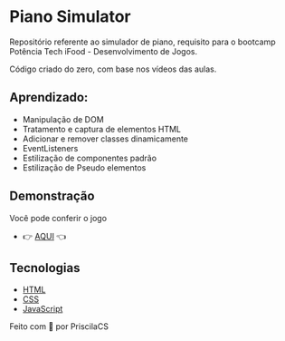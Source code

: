 
# Piano Simulator

Repositório referente ao simulador de piano, requisito para o bootcamp Potência Tech iFood - Desenvolvimento de Jogos.

Código criado do zero, com base nos vídeos das aulas.

## Aprendizado:
- Manipulação de DOM
- Tratamento e captura de elementos HTML
- Adicionar e remover classes dinamicamente
- EventListeners
- Estilização de componentes padrão
- Estilização de Pseudo elementos

## Demonstração

Você pode conferir o jogo 
- 👉 [AQUI](https://suaymack.github.io/piano-simulator/) 👈 

## Tecnologias

- [HTML](https://developer.mozilla.org/pt-BR/docs/Web/HTML)
- [CSS](https://developer.mozilla.org/pt-BR/docs/Web/CSS)
- [JavaScript](https://developer.mozilla.org/en-US/docs/Web/JavaScript)

Feito com 💜 por PriscilaCS
